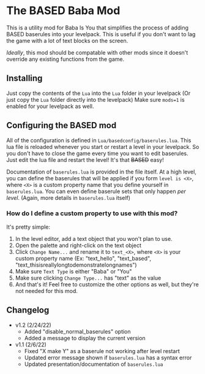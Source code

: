 # The BASED Baba Mod

This is a utility mod for Baba Is You that simplifies the process of adding BASED baserules into your levelpack. This is useful if you don't want to lag the game with a lot of text blocks on the screen.

*Ideally*, this mod should be compatable with other mods since it doesn't override any existing functions from the game.

## Installing
Just copy the contents of the `Lua` into the `Lua` folder in your levelpack (Or just copy the `Lua` folder directly into the levelpack) Make sure `mods=1` is enabled for your levelpack as well.

## Configuring the BASED mod
All of the configuration is defined in `Lua/basedconfig/baserules.lua`. This lua file is reloaded whenever you start or restart a level in your levelpack. So you don't have to close the game every time you want to edit baserules. Just edit the lua file and restart the level! It's that ~~BASED~~ easy!

Documentation of `baserules.lua` is provided in the file itself. At a high level, you can define the baserules that will be applied if you form `level is <X>`, where `<X>` is a custom property name that you define yourself in `baserules.lua`. You can even define baserule sets that only happen *per level*. (Again, more details in `baserules.lua` itself)

### How do I define a custom property to use with this mod?
It's pretty simple:

1) In the level editor, add a text object that you won't plan to use.
2) Open the palette and right-click on the text object
3) Click `Change Name...` and rename it to `text_<X>`, where `<X>` is your custom property name (Ex: "text_hello", "text_based", "text_thisisreallylongtodemonstratelongnames")
4) Make sure `Text Type` is either "Baba" or "You"
5) Make sure clicking `Change Type...` has "text" as the value
6) And that's it! Feel free to customize the other options as well, but they're not needed for this mod.


## Changelog
- v1.2 (2/24/22)
  - Added "disable_normal_baserules" option
  - Added a message to display the current version
- v1.1 (2/6/22)
  - Fixed "X make Y" as a baserule not working after level restart
  - Updated error message shown if `baserules.lua` has a syntax error
  - Updated presentation/documentation of `baserules.lua`
